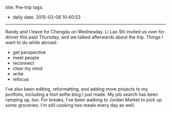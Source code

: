 title: Pre-trip
tags:
  - daily
date: 2015-03-08 10:40:53
---

Randy and I leave for Chengdu on Wednesday. Li Lao Shi invited us over for dinner this past Thursday, and we talked afterwards about the trip. Things I want to do while abroad:

- get perspective
- meet people
- reconnect
- clear my mind
- write
- refocus

I've also been editing, reformatting, and adding more projects to my portfolio, including a foot selfie blog I just made. My job search has been ramping up, too. For breaks, I've been walking to Jordan Market to pick up some groceries. I'm still cooking two meals every day as well.
